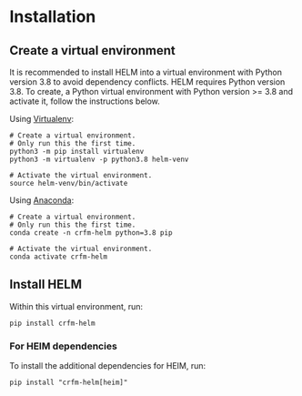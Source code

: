 # Installation

## Create a virtual environment

It is recommended to install HELM into a virtual environment with Python version 3.8 to avoid dependency conflicts. HELM requires Python version 3.8. To create, a Python virtual environment with Python version >= 3.8 and activate it, follow the instructions below.

Using [Virtualenv](https://docs.python.org/3/library/venv.html#creating-virtual-environments):

```
# Create a virtual environment.
# Only run this the first time.
python3 -m pip install virtualenv
python3 -m virtualenv -p python3.8 helm-venv

# Activate the virtual environment.
source helm-venv/bin/activate
```

Using [Anaconda](https://conda.io/projects/conda/en/latest/user-guide/tasks/manage-environments.html):

```
# Create a virtual environment.
# Only run this the first time.
conda create -n crfm-helm python=3.8 pip

# Activate the virtual environment.
conda activate crfm-helm
```

## Install HELM

Within this virtual environment, run:

```
pip install crfm-helm
```

### For HEIM dependencies

To install the additional dependencies for HEIM, run:

```
pip install "crfm-helm[heim]"
``` 
